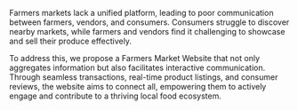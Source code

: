 Farmers  markets lack a unified platform, leading to poor communication between farmers, vendors, and consumers. Consumers struggle to discover nearby markets, while farmers and vendors find it challenging to showcase and sell their produce effectively. 

To address this, we propose a Farmers Market Website that not only aggregates information but also facilitates interactive communication. Through seamless transactions, real-time product listings, and consumer reviews, the website aims to connect all, empowering them to actively engage and contribute to a thriving local food ecosystem.
